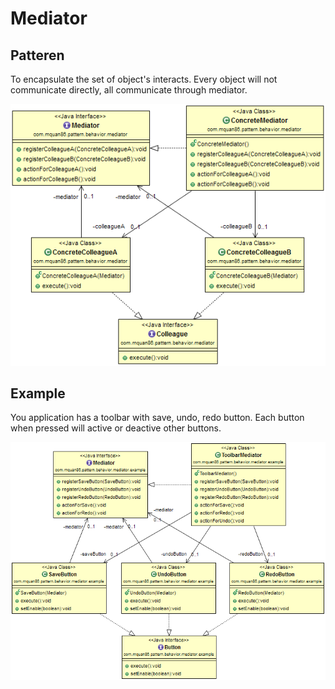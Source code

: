 # Mediator

## Patteren
To encapsulate the set of object's interacts. Every object will not communicate directly, all communicate through mediator. 

![](../src/main/resources/com/mquan86/pattern/behavior/mediator/MediatorDiagram.png)

## Example
You application has a toolbar with save, undo, redo button. Each button when pressed will active or deactive other buttons.

![](../src/main/resources/com/mquan86/pattern/behavior/mediator/example/MediatorDiagram.png)
